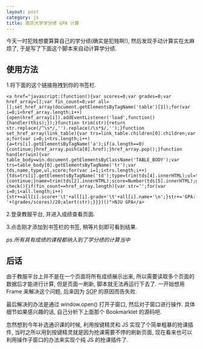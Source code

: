 ```yaml
---
layout: post
category: js
title: 南京大学学分绩 GPA 计算
---
```

今天一时犯贱想要算算自己的学分绩(确实是犯贱啊!), 然后发现手动计算实在太麻烦了, 于是写了下面这个脚本来自动计算学分绩.

## 使用方法

1.将下面的这个链接拖拽到你的书签栏.

    <a href="javascript:(function(){var scores=0;var grades=0;var href_array=[];var fin_count=0;var all=[];set_href_array(document.getElementsByTagName('table')[1]);for(var i=0;i<href_array.length;i++){open(href_array[i]).addEventListener('load',function(){handler(this);});}function trim(str){return str.replace(/^\s*/,'').replace(/\s*$/,'');}function set_href_array(link_table){var trs=link_table.children[0].children;var a;for(var i=0;i<trs.length;i++){a=trs[i].getElementsByTagName('a');if(a.length==0){continue;}href_array.push(a[0].href);}href_array.pop();}function handler(win){var table_body=win.document.getElementsByClassName('TABLE_BODY');var trs=table_body[0].getElementsByTagName('tr');var tds,name,type,ul,score;for(var i=1;i<trs.length;i++){tds=trs[i].getElementsByTagName('td');type=trim(tds[4].innerHTML);ul=tds[6].children[0];if(ul==undefined){continue;}name=trim(tds[2].innerHTML);score=Number(tds[5].innerHTML);grade=Number(ul.innerHTML);all.push({'name':name,'score':score,'grade':grade});scores+=score;grades+=grade*score;}fin_count++;check();win.close();}function check(){if(fin_count==href_array.length){var str='';for(var i=0;i<all.length;i++){str+=all[i].score+'\t'+all[i].grade+'\t'+all[i].name+'\n';}str+='GPA: '+(grades/scores)/20;alert(str);}}})()">NJU GPA</a>

2.登录教服平台, 并进入成绩查看页面.

3.点击刚才添加到书签栏的书签, 稍等片刻即可看到结果.

*ps.所有具有成绩的课程都纳入到了学分绩的计算当中*

## 后话

由于教服平台上并不是在一个页面将所有成绩展示出来, 所以需要读取多个页面的数据后才能进行计算, 但是页面一刷新, 脚本就无法再运行下去了. 一开始想用 Frame 来解决这个问题, 后来因为 <acronym title="Same Origin Policy">SOP</acronym> 的原因而告失败.

最后解决的办法是通过 window.open() 打开子窗口, 然后对子窗口进行操作. 具体细节如果感兴趣的话, 自己分析下上面那个 Bookmarklet 的源码吧.

忽然想到今年补选通识课的时候, 利用按键精灵和 JS 实现了个简单粗暴的抢课插件, 当时之所以用到按键精灵就是因为抢课需要不停的刷新页面, 现在看来也可以利用操作子窗口的办法来实现个纯 JS 的抢课插件了.
